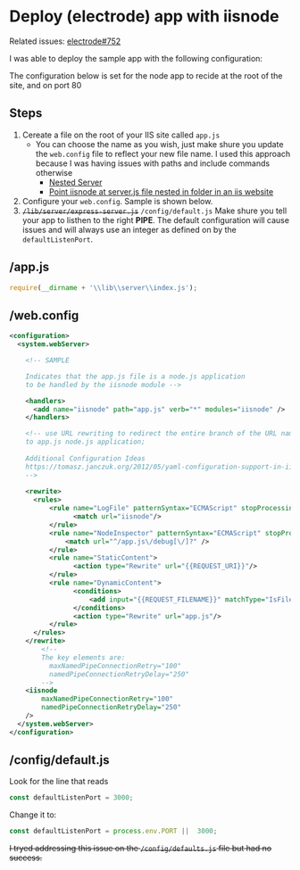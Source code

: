 # Deploy (electrode) app with iisnode

Related issues: [electrode#752](https://github.com/electrode-io/electrode/issues/752)

I was able to deploy the sample app with the following configuration:

The configuration below is set for the node app to recide at the root of the site, and on port 80

## Steps

1.  Cereate a file on the root of your IIS site called `app.js`
    - You can choose the name as you wish, just make shure you update the `web.config` file to reflect your new file name. I used this approach because I was having issues with paths and include commands otherwise
        - [Nested Server](https://github.com/tjanczuk/iisnode/issues/338)
        - [Point iisnode at server.js file nested in folder in an iis website
](https://stackoverflow.com/a/23520004/3991654)
2. Configure your `web.config`. Sample is shown below.
3. ~~`/lib/server/express-server.js`~~ `/config/default.js` Make shure you tell your app to listhen to the right __PIPE__. The default configuration will cause issues and will always use an integer as defined on by the `defaultListenPort`.

## /app.js

```js
require(__dirname + '\\lib\\server\\index.js');
```

## /web.config

```xml
<configuration>
  <system.webServer>

    <!-- SAMPLE 

    Indicates that the app.js file is a node.js application 
    to be handled by the iisnode module -->

    <handlers>
      <add name="iisnode" path="app.js" verb="*" modules="iisnode" />
    </handlers>

    <!-- use URL rewriting to redirect the entire branch of the URL namespace
    to app.js node.js application; 
        
    Additional Configuration Ideas
    https://tomasz.janczuk.org/2012/05/yaml-configuration-support-in-iisnode.html
    -->
    
    <rewrite>
      <rules>
          <rule name="LogFile" patternSyntax="ECMAScript" stopProcessing="true">  
                <match url="iisnode"/>  
          </rule>  
          <rule name="NodeInspector" patternSyntax="ECMAScript" stopProcessing="true">                      
              <match url="^/app.js\/debug[\/]?" />  
          </rule>  
          <rule name="StaticContent">  
                <action type="Rewrite" url="{{REQUEST_URI}}"/>  
          </rule>  
          <rule name="DynamicContent">  
                <conditions>  
                    <add input="{{REQUEST_FILENAME}}" matchType="IsFile" negate="True"/>  
                </conditions>  
                <action type="Rewrite" url="app.js"/>  
          </rule>
      </rules>
    </rewrite>
        <!-- 
        The key elements are:
          maxNamedPipeConnectionRetry="100" 
          namedPipeConnectionRetryDelay="250"  
        -->
    <iisnode
        maxNamedPipeConnectionRetry="100"
        namedPipeConnectionRetryDelay="250"
    />
  </system.webServer>
</configuration>
```

## /config/default.js

Look for the line that reads 

```js
const defaultListenPort = 3000;
```

Change it to: 
```js
const defaultListenPort = process.env.PORT ||  3000;
```

~~I tryed addressing this issue on the `/config/defaults.js` file but had no success.~~
